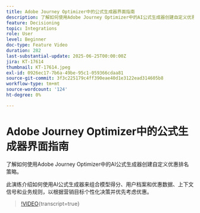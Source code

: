 ```yaml
---
title: Adobe Journey Optimizer中的公式生成器界面指南
description: 了解如何使用Adobe Journey Optimizer中的AI公式生成器创建自定义优惠排名策略。 此演练介绍如何使用AI公式生成器来组合模型得分、用户档案和优惠数据、上下文信号和业务规则，以根据营销目标个性化决策并优先考虑优惠。
feature: Decisioning
topic: Integrations
role: User
level: Beginner
doc-type: Feature Video
duration: 282
last-substantial-update: 2025-06-25T00:00:00Z
jira: KT-17614
thumbnail: KT-17614.jpeg
exl-id: 0926ec17-7b6a-49be-95c1-059366cdaa81
source-git-commit: 3f3c225179c4ff390eae40d1e3122ead314605b8
workflow-type: tm+mt
source-wordcount: '124'
ht-degree: 0%

---
```


# Adobe Journey Optimizer中的公式生成器界面指南

了解如何使用Adobe Journey Optimizer中的AI公式生成器创建自定义优惠排名策略。

此演练介绍如何使用AI公式生成器来组合模型得分、用户档案和优惠数据、上下文信号和业务规则，以根据营销目标个性化决策并优先考虑优惠。

>[!VIDEO](https://video.tv.adobe.com/v/3464446/?learn=on&enablevpops){transcript=true}
